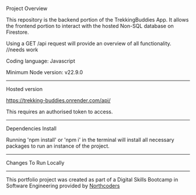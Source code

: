 Project Overview

This repository is the backend portion of the TrekkingBuddies App. It allows the frontend portion to interact with the hosted Non-SQL database on Firestore.

Using a GET /api request will provide an overview of all functionality. //needs work

Coding language: Javascript

Minimum Node version: v22.9.0

---

Hosted version

https://trekking-buddies.onrender.com/api/

This requires an authorised token to access.

---

Dependencies Install

Running 'npm install' or 'npm i' in the terminal will install all necessary packages to run an instance of the project.

---

Changes To Run Locally



---

This portfolio project was created as part of a Digital Skills Bootcamp in Software Engineering provided by [Northcoders](https://northcoders.com/)